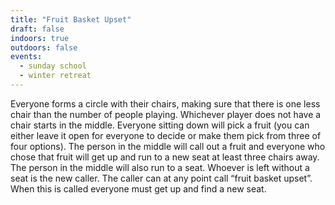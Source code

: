 ```yaml
---
title: "Fruit Basket Upset"
draft: false
indoors: true
outdoors: false
events:
  - sunday school
  - winter retreat
---
```


Everyone forms a circle with their chairs, making sure that there is one less chair than the number of people playing. Whichever player does not have a chair starts in the middle. Everyone sitting down will pick a fruit (you can either leave it open for everyone to decide or make them pick from three of four options). The person in the middle will call out a fruit and everyone who chose that fruit will get up and run to a new seat at least three chairs away. The person in the middle will also run to a seat. Whoever is left without a seat is the new caller. The caller can at any point call “fruit basket upset”. When this is called everyone must get up and find a new seat.
